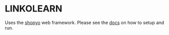 
# LINKOLEARN

Uses the [shopyo](https://github.com/Abdur-rahmaanJ/shopyo) web framework. Please see the [docs](https://abdur-rahmaanj.github.io/shopyo/) on how to setup and run.
